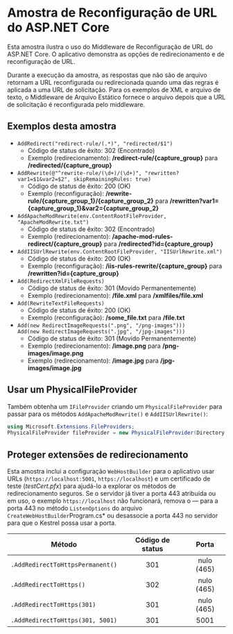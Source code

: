 # <a name="aspnet-core-url-rewriting-sample"></a>Amostra de Reconfiguração de URL do ASP.NET Core

Esta amostra ilustra o uso do Middleware de Reconfiguração de URL do ASP.NET Core. O aplicativo demonstra as opções de redirecionamento e de reconfiguração de URL.

Durante a execução da amostra, as respostas que não são de arquivo retornam a URL reconfigurada ou redirecionada quando uma das regras é aplicada a uma URL de solicitação. Para os exemplos de XML e arquivo de texto, o Middleware de Arquivo Estático fornece o arquivo depois que a URL de solicitação é reconfigurada pelo middleware.

## <a name="examples-in-this-sample"></a>Exemplos desta amostra

* `AddRedirect("redirect-rule/(.*)", "redirected/$1")`
  - Código de status de êxito: 302 (Encontrado)
  - Exemplo (redirecionamento): **/redirect-rule/{capture_group}** para **/redirected/{capture_group}**
* `AddRewrite(@"^rewrite-rule/(\d+)/(\d+)", "rewritten?var1=$1&var2=$2", skipRemainingRules: true)`
  - Código de status de êxito: 200 (OK)
  - Exemplo (reconfiguração): **/rewrite-rule/{capture_group_1}/{capture_group_2}** para **/rewritten?var1={capture_group_1}&var2={capture_group_2}**
* `AddApacheModRewrite(env.ContentRootFileProvider, "ApacheModRewrite.txt")`
  - Código de status de êxito: 302 (Encontrado)
  - Exemplo (redirecionamento): **/apache-mod-rules-redirect/{capture_group}** para **/redirected?id={capture_group}**
* `AddIISUrlRewrite(env.ContentRootFileProvider, "IISUrlRewrite.xml")`
  - Código de status de êxito: 200 (OK)
  - Exemplo (reconfiguração): **/iis-rules-rewrite/{capture_group}** para **/rewritten?id={capture_group}**
* `Add(RedirectXmlFileRequests)`
  - Código de status de êxito: 301 (Movido Permanentemente)
  - Exemplo (redirecionamento): **/file.xml** para **/xmlfiles/file.xml**
* `Add(RewriteTextFileRequests)`
  - Código de status de êxito: 200 (OK)
  - Exemplo (reconfiguração): **/some_file.txt** para **/file.txt**
* `Add(new RedirectImageRequests(".png", "/png-images")))`<br>`Add(new RedirectImageRequests(".jpg", "/jpg-images")))`
  - Código de status de êxito: 301 (Movido Permanentemente)
  - Exemplo (redirecionamento): **/image.png** para **/png-images/image.png**
  - Exemplo (redirecionamento): **/image.jpg** para **/jpg-images/image.jpg**

## <a name="use-a-physicalfileprovider"></a>Usar um PhysicalFileProvider

Também obtenha um `IFileProvider` criando um `PhysicalFileProvider` para passar para os métodos `AddApacheModRewrite()` e `AddIISUrlRewrite()`:

```csharp
using Microsoft.Extensions.FileProviders;
PhysicalFileProvider fileProvider = new PhysicalFileProvider(Directory.GetCurrentDirectory());
```

## <a name="secure-redirection-extensions"></a>Proteger extensões de redirecionamento

Esta amostra inclui a configuração `WebHostBuilder` para o aplicativo usar URLs (`https://localhost:5001`, `https://localhost`) e um certificado de teste (*testCert.pfx*) para ajudá-lo a explorar os métodos de redirecionamento seguros. Se o servidor já tiver a porta 443 atribuída ou em uso, o exemplo `https://localhost` não funcionará, remova o &mdash; para a porta 443 no método `ListenOptions` do arquivo `CreateWebHostBuilder`Program.cs* ou desassocie a porta 443 no servidor para que o Kestrel possa usar a porta.

| Método                           | Código de status |    Porta    |
| -------------------------------- | :---------: | :--------: |
| `.AddRedirectToHttpsPermanent()` |     301     | nulo (465) |
| `.AddRedirectToHttps()`          |     302     | nulo (465) |
| `.AddRedirectToHttps(301)`       |     301     | nulo (465) |
| `.AddRedirectToHttps(301, 5001)` |     301     |    5001    |
